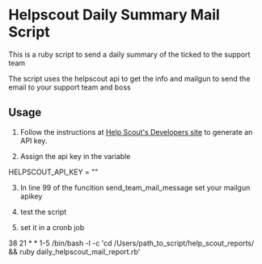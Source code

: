 # Helpscout Daily Summary Mail Script

This is a ruby script to send a daily summary of the ticked to the support team

The script uses the helpscout api to get the info and mailgun to send the email to your support team and boss 

## Usage

1. Follow the instructions at [Help Scout's Developers site](http://developer.helpscout.net/) to generate an API key.

2. Assign the api key in the variable

HELPSCOUT_API_KEY = ""

3. In line 99 of the funcition send_team_mail_message set your mailgun apikey

4. test the script 

5. set it in a cronb job

38 21 * * 1-5 /bin/bash -l -c 'cd /Users/path_to_script/help_scout_reports/ && ruby daily_helpscout_mail_report.rb'



